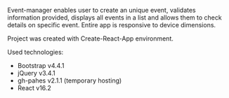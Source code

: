 Event-manager enables user to create an unique event, validates information provided, displays all events in a list and allows them to check details on specific event. Entire app is responsive to device dimensions.  

Project was created with Create-React-App environment.

Used technologies: 
  - Bootstrap v4.4.1
  - jQuery v3.4.1
  - gh-pahes v2.1.1 (temporary hosting)
  - React v16.2
